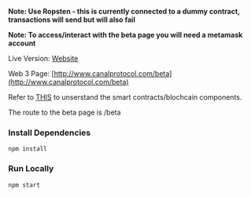 **Note: Use Ropsten - this is currently connected to a dummy contract, transactions will send but will also fail**

**Note: To access/interact with the beta page you will need a metamask account**

Live Version: [Website](http://www.canalprotocol.com/)

Web 3 Page: [http://www.canalprotocol.com/beta](http://www.canalprotocol.com/beta)

Refer to [THIS](https://github.com/Canal-Protocol/Distributed-Liquidity-Pool) to unserstand the smart contracts/blochcain components. 

The route to the beta page is /beta

### Install Dependencies
`npm install`

### Run Locally
`npm start`

